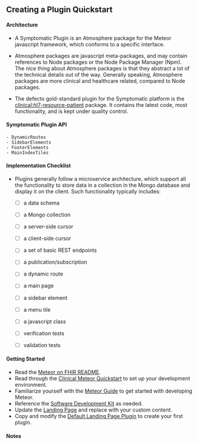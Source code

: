 ## Creating a Plugin Quickstart  

#### Architecture  
- A Symptomatic Plugin is an Atmosphere package for the Meteor javascript framework, which conforms to a specific interface.  

- Atmosphere packages are javascript meta-packages, and may contain references to Node packages or the Node Package Manager (Npm).  The nice thing about Atmosphere packages is that they abstract a lot of the technical details out of the way.  Generally speaking, Atmosphere packages are more clinical and healthcare related, compared to Node packages.

- The defecto gold-standard plugin for the Symptomatic platform is the [clinical:hl7-resource-patient](https://github.com/clinical-meteor/hl7-resource-patient) package. It contains the latest code, most functionality, and is kept under quality control.  


#### Symptomatic Plugin API  
    - DynamicRoutes
    - SidebarElements
    - FooterElements
    - MainIndexTiles

#### Implementation Checklist  
- Plugins generally follow a microservice architecture, which support all the functionality to store data in a collection in the Mongo database and display it on the client.  Such functionality typically includes:
    - [ ] a data schema
    - [ ] a Mongo collection
    - [ ] a server-side cursor
    - [ ] a client-side cursor
    - [ ] a set of basic REST endpoints
    - [ ] a publication/subscription
    - [ ] a dynamic route
    - [ ] a main page
    - [ ] a sidebar element
    - [ ] a menu tile
    - [ ] a javascript class
    - [ ] verification tests
    - [ ] validation tests


#### Getting Started  

- Read the [Meteor on FHIR README](https://github.com/clinical-meteor/meteor-on-fhir).
- Read through the [Clinical Meteor Quickstart](https://github.com/clinical-meteor/software-development-kit/blob/master/documentation/getting.started.md) to set up your development environment.
- Familiarize yourself with the [Meteor Guide](https://guide.meteor.com/) to get started with developing Meteor.
- Reference the [Software Development Kit](https://github.com/clinical-meteor/software-development-kit) as needed.
- Update the [Landing Page](https://github.com/clinical-meteor/meteor-on-fhir/blob/development/webapp/packages/plugin-default-landing-page/client/FullPageCanvas.jsx) and replace with your custom content.
- Copy and modify the [Default Landing Page Plugin](https://github.com/clinical-meteor/meteor-on-fhir/tree/development/webapp/packages/plugin-default-landing-page) to create your first plugin.


#### Notes  


